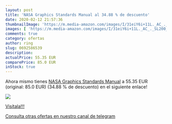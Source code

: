 ```yaml
---
layout: post
title: 'NASA Graphics Standards Manual al 34.88 % de descuento'
date: 2020-02-12 21:57:36
thumbnailImage: 'https://m.media-amazon.com/images/I/31eiY6i+11L._AC_._SL200_.jpg'
images: [ 'https://m.media-amazon.com/images/I/31eiY6i+11L._AC_._SL200_.jpg' ]
comments: true
category: ofertas
author: ring
slug: 0692586539
description:
actualPrice: 55.35 EUR
comparePrice: 85.0 EUR
inStock: true
---
```


Ahora mismo tienes [NASA Graphics Standards Manual](https://www.amazon.com/dp/0692586539/?tag=redken08-20) a 55.35 EUR (original: 85.0 EUR) (34.88 %  de descuento) en el siguiente enlace!

[![](https://m.media-amazon.com/images/I/31eiY6i+11L._AC_._SL200_.jpg)](https://www.amazon.com/dp/0692586539/?tag=redken08-20)

[Visítala!!!](https://www.amazon.com/dp/0692586539/?tag=redken08-20)

[Consulta otras ofertas en nuestro canal de telegram](https://t.me/s/ofertas25)
